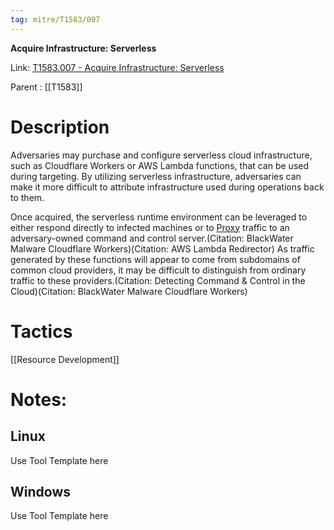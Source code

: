 ```yaml
---
tag: mitre/T1583/007
---
```


**Acquire Infrastructure: Serverless**

Link: [T1583.007 - Acquire Infrastructure: Serverless](https://attack.mitre.org/techniques/T1583/007)

Parent : [[T1583]]


# Description

Adversaries may purchase and configure serverless cloud infrastructure, such as Cloudflare Workers or AWS Lambda functions, that can be used during targeting. By utilizing serverless infrastructure, adversaries can make it more difficult to attribute infrastructure used during operations back to them.

Once acquired, the serverless runtime environment can be leveraged to either respond directly to infected machines or to [Proxy](https://attack.mitre.org/techniques/T1090) traffic to an adversary-owned command and control server.(Citation: BlackWater Malware Cloudflare Workers)(Citation: AWS Lambda Redirector) As traffic generated by these functions will appear to come from subdomains of common cloud providers, it may be difficult to distinguish from ordinary traffic to these providers.(Citation: Detecting Command & Control in the Cloud)(Citation: BlackWater Malware Cloudflare Workers)

# Tactics


[[Resource Development]]


# Notes:

## Linux

Use Tool Template here

## Windows

Use Tool Template here